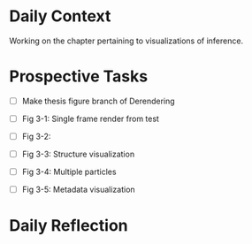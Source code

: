 # Daily Context

Working on the chapter pertaining to visualizations of inference.


# Prospective Tasks

* [ ] Make thesis figure branch of Derendering
* [ ] Fig 3-1: Single frame render from test
* [ ] Fig 3-2: 
* [ ] Fig 3-3: Structure visualization
* [ ] Fig 3-4: Multiple particles
* [ ] Fig 3-5: Metadata visualization


# Daily Reflection
